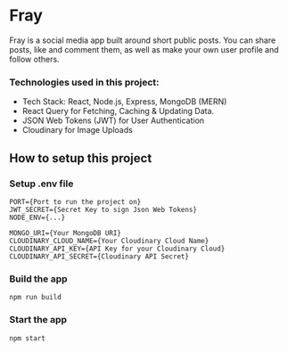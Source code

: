 # Fray

Fray is a social media app built around short public posts. You can share posts, like and comment them, as well as make your own user profile and follow others.

### Technologies used in this project:

-   Tech Stack: React, Node.js, Express, MongoDB (MERN)
-   React Query for Fetching, Caching & Updating Data.
-   JSON Web Tokens (JWT) for User Authentication
-   Cloudinary for Image Uploads

## How to setup this project

### Setup .env file

```
PORT={Port to run the project on}
JWT_SECRET={Secret Key to sign Json Web Tokens}
NODE_ENV={...}

MONGO_URI={Your MongoDB URI}
CLOUDINARY_CLOUD_NAME={Your Cloudinary Cloud Name}
CLOUDINARY_API_KEY={API Key for your Cloudinary Cloud}
CLOUDINARY_API_SECRET={Cloudinary API Secret}
```

### Build the app

```
npm run build
```

### Start the app

```
npm start
```
